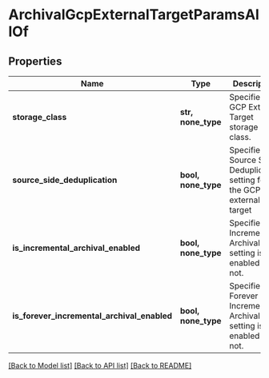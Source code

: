 # ArchivalGcpExternalTargetParamsAllOf


## Properties
Name | Type | Description | Notes
------------ | ------------- | ------------- | -------------
**storage_class** | **str, none_type** | Specifies the GCP External Target storage class. | 
**source_side_deduplication** | **bool, none_type** | Specifies the Source Side Deduplication setting for the GCP external target | [optional] 
**is_incremental_archival_enabled** | **bool, none_type** | Specifies if Incremental Archival setting is enabled or not. | [optional] 
**is_forever_incremental_archival_enabled** | **bool, none_type** | Specifies if Forever Incremental Archival setting is enabled or not. | [optional] 

[[Back to Model list]](../README.md#documentation-for-models) [[Back to API list]](../README.md#documentation-for-api-endpoints) [[Back to README]](../README.md)


